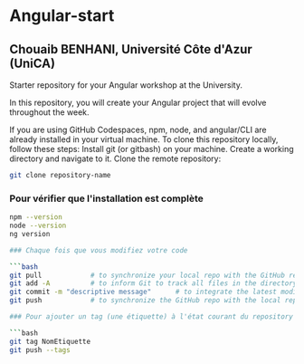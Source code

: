 
# Angular-start
## Chouaib BENHANI, Université Côte d'Azur (UniCA)
Starter repository for your Angular workshop at the University.

In this repository, you will create your Angular project that will evolve throughout the week.



If you are using GitHub Codespaces, npm, node, and angular/CLI are already installed in your virtual machine.
To clone this repository locally, follow these steps:
Install git (or gitbash) on your machine.
Create a working directory and navigate to it.
Clone the remote repository:
```bash
git clone repository-name
```



### Pour vérifier que l'installation est complète

```bash 
npm --version
node --version
ng version

### Chaque fois que vous modifiez votre code 

```bash
git pull            # to synchronize your local repo with the GitHub repo 
git add -A          # to inform Git to track all files in the directory
git commit -m "descriptive message"      # to integrate the latest modifications into Git     
git push            # to synchronize the GitHub repo with the local repo

### Pour ajouter un tag (une étiquette) à l'état courant du repository sur github

```bash
git tag NomEtiquette
git push --tags
```





